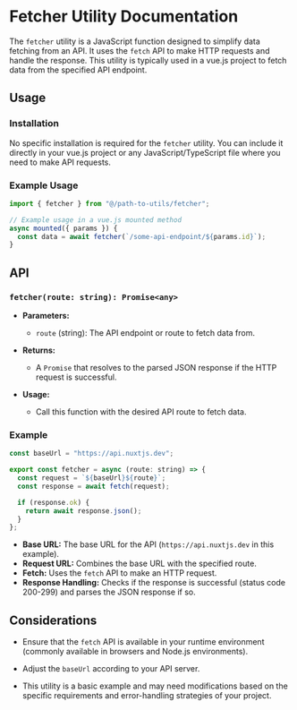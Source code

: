 # Fetcher Utility Documentation

The `fetcher` utility is a JavaScript function designed to simplify data fetching from an API. It uses the `fetch` API to make HTTP requests and handle the response. This utility is typically used in a vue.js project to fetch data from the specified API endpoint.

## Usage

### Installation

No specific installation is required for the `fetcher` utility. You can include it directly in your vue.js project or any JavaScript/TypeScript file where you need to make API requests.

### Example Usage

```javascript
import { fetcher } from "@/path-to-utils/fetcher";

// Example usage in a vue.js mounted method
async mounted({ params }) {
  const data = await fetcher(`/some-api-endpoint/${params.id}`);
}
```

## API

### `fetcher(route: string): Promise<any>`

- **Parameters:**
  - `route` (string): The API endpoint or route to fetch data from.

- **Returns:**
  - A `Promise` that resolves to the parsed JSON response if the HTTP request is successful.

- **Usage:**
  - Call this function with the desired API route to fetch data.

### Example

```javascript
const baseUrl = "https://api.nuxtjs.dev";

export const fetcher = async (route: string) => {
  const request = `${baseUrl}${route}`;
  const response = await fetch(request);

  if (response.ok) {
    return await response.json();
  }
};
```

- **Base URL:** The base URL for the API (`https://api.nuxtjs.dev` in this example).
- **Request URL:** Combines the base URL with the specified route.
- **Fetch:** Uses the `fetch` API to make an HTTP request.
- **Response Handling:** Checks if the response is successful (status code 200-299) and parses the JSON response if so.

## Considerations

- Ensure that the `fetch` API is available in your runtime environment (commonly available in browsers and Node.js environments).

- Adjust the `baseUrl` according to your API server.

- This utility is a basic example and may need modifications based on the specific requirements and error-handling strategies of your project.
